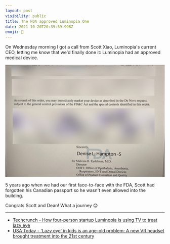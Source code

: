 ```yaml
---
layout: post
visibility: public
title: The FDA approved Luminopia One
date: 2021-10-20T20:39:59.998Z
emoji: 🎉
---
```

On Wednesday morning I got a call from Scott Xiao, Luminopia's current CEO, letting me know that we'd finally done it: Luminopia had an approved medical device.

![Letter with the FDA insignia, stating "As a result of this order, you may immediately market your device as described in the De Novo request, subject to the general control provisions of the FD&C Act and the special controls identified in this order."](approval_letter_page_4.png)

5 years ago when we had our first face-to-face with the FDA, Scott had forgotten his Canadian passport so he wasn't even allowed into the building.

Congrats Scott and Dean! What a journey 😊

---

- [Techcrunch - How four-person startup Luminopia is using TV to treat lazy eye ](https://techcrunch.com/2021/10/01/how-four-person-startup-luminopia-is-using-tv-to-treat-lazy-eye/)
- [USA Today - 'Lazy eye' in kids is an age-old problem: A new VR headset brought treatment into the 21st century](https://www.usatoday.com/story/news/health/2021/11/23/fda-approves-new-lazy-eye-treatment-kids-using-virtual-reality/8665017002/)